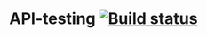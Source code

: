 # API-testing [![Build status](https://ci.appveyor.com/api/projects/status/k8h8oj665t63ue2g/branch/main?svg=true)](https://ci.appveyor.com/project/MatsiboraK/api-testing-1t5c6/branch/main)
